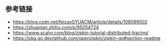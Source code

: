 ## 参考链接

+ https://blog.csdn.net/feizaoSYUACM/article/details/108099502
+ https://zhuanlan.zhihu.com/p/95054724
+ https://www.scalyr.com/blog/zipkin-tutorial-distributed-tracing/
+ https://pkg.go.dev/github.com/openzipkin/zipkin-go#section-readme
